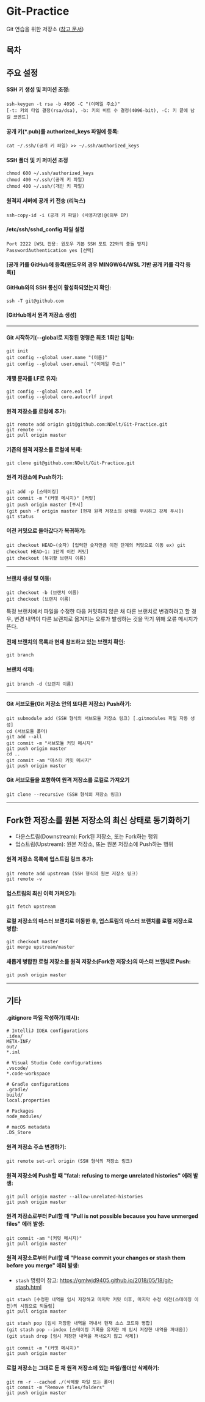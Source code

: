 # Git-Practice  
Git 연습을 위한 저장소 ([참고 문서](https://kimseunghyun76.tistory.com/116))

## 목차


## 주요 설정  
#### SSH 키 생성 및 퍼미션 조정:
```
ssh-keygen -t rsa -b 4096 -C "(이메일 주소)"
[-t: 키의 타입 결정(rsa/dsa), -b: 키의 비트 수 결정(4096-bit), -C: 키 끝에 남길 코멘트]
```

#### 공개 키(*.pub)를 authorized_keys 파일에 등록:
```
cat ~/.ssh/(공개 키 파일) >> ~/.ssh/authorized_keys
```

#### SSH 폴더 및 키 퍼미션 조정
```
chmod 600 ~/.ssh/authorized_keys
chmod 400 ~/.ssh/(공개 키 파일)
chmod 400 ~/.ssh/(개인 키 파일)
```

#### 원격지 서버에 공개 키 전송 (리눅스)
```
ssh-copy-id -i (공개 키 파일) (사용자명)@(외부 IP)
```

#### /etc/ssh/sshd_config 파일 설정
```
Port 2222 [WSL 전용: 윈도우 기본 SSH 포트 22와의 충돌 방지]
PasswordAuthentication yes [선택]
```

#### [공개 키를 GitHub에 등록(윈도우의 경우 MINGW64/WSL 기반 공개 키를 각각 등록)]

#### GitHub와의 SSH 통신이 활성화되었는지 확인:
```
ssh -T git@github.com
```

#### [GitHub에서 원격 저장소 생성]

---

#### Git 시작하기(--global로 지정된 명령은 최초 1회만 입력):
```
git init
git config --global user.name "(이름)"
git config --global user.email "(이메일 주소)"
```

#### 개행 문자를 LF로 유지:
```
git config --global core.eol lf
git config --global core.autocrlf input
```

#### 원격 저장소를 로컬에 추가:
```
git remote add origin git@github.com:NDelt/Git-Practice.git
git remote -v
git pull origin master
```

#### 기존의 원격 저장소를 로컬에 복제:
```
git clone git@github.com:NDelt/Git-Practice.git
```

#### 원격 저장소에 Push하기:
```
git add -p [스테이징]
git commit -m "(커밋 메시지)" [커밋]
git push origin master [푸시]
(git push -f origin master [현재 원격 저장소의 상태를 무시하고 강제 푸시])
git status
```

#### 이전 커밋으로 돌아갔다가 복귀하기:
```
git checkout HEAD~(숫자) [입력한 숫자만큼 이전 단계의 커밋으로 이동 ex) git checkout HEAD~1: 1단계 이전 커밋]
git checkout (복귀할 브랜치 이름)
```

---
#### 브랜치 생성 및 이동:
```
git checkout -b (브랜치 이름)
git checkout (브랜치 이름)
```

특정 브랜치에서 파일을 수정한 다음 커밋하지 않은 채 다른 브랜치로 변경하려고 할 경우, 변경 내역이 다른 브랜치로 옮겨지는 오류가 발생하는 것을 막기 위해 오류 메시지가 뜬다.

#### 전체 브랜치의 목록과 현재 참조하고 있는 브랜치 확인:
```
git branch
```

#### 브랜치 삭제:
```
git branch -d (브랜치 이름)
```

---
#### Git 서브모듈(Git 저장소 안의 또다른 저장소) Push하기:
```
git submodule add (SSH 형식의 서브모듈 저장소 링크) [.gitmodules 파일 자동 생성]
cd (서브모듈 폴더)
git add --all
git commit -m "서브모듈 커밋 메시지"
git push origin master
cd ..
git commit -am "마스터 커밋 메시지"
git push origin master
```

#### Git 서브모듈을 포함하여 원격 저장소를 로컬로 가져오기
```
git clone --recursive (SSH 형식의 저장소 링크)
```

---

## Fork한 저장소를 원본 저장소의 최신 상태로 동기화하기
* 다운스트림(Downstream): Fork된 저장소, 또는 Fork하는 행위
* 업스트림(Upstream): 원본 저장소, 또는 원본 저장소에 Push하는 행위

#### 원격 저장소 목록에 업스트림 링크 추가:
```
git remote add upstream (SSH 형식의 원본 저장소 링크)
git remote -v
```

#### 업스트림의 최신 이력 가져오기:
```
git fetch upstream
```

#### 로컬 저장소의 마스터 브랜치로 이동한 후, 업스트림의 마스터 브랜치를 로컬 저장소로 병합:
```
git checkout master
git merge upstream/master
```

#### 새롭게 병합한 로컬 저장소를 원격 저장소(Fork한 저장소)의 마스터 브랜치로 Push:
```
git push origin master
```
---
## 기타  
#### .gitignore 파일 작성하기(예시):
```
# IntelliJ IDEA configurations
.idea/
META-INF/
out/
*.iml

# Visual Studio Code configurations
.vscode/
*.code-workspace

# Gradle configurations
.gradle/
build/
local.properties

# Packages
node_modules/

# macOS metadata
.DS_Store
```

#### 원격 저장소 주소 변경하기:
```
git remote set-url origin (SSH 형식의 저장소 링크)
```

#### 원격 저장소에 Push할 때 "fatal: refusing to merge unrelated histories" 에러 발생:
```
git pull origin master --allow-unrelated-histories
git push origin master
```

#### 원격 저장소로부터 Pull할 때 "Pull is not possible because you have unmerged files" 에러 발생:
```
git commit -am "(커밋 메시지)"
git pull origin master
```

#### 원격 저장소로부터 Pull할 때 "Please commit your changes or stash them before you merge" 에러 발생:
* `stash` 명령어 참고: https://gmlwjd9405.github.io/2018/05/18/git-stash.html
```
git stash [수정한 내역을 임시 저장하고 마지막 커밋 이후, 마지막 수정 이전(스테이징 이전)의 시점으로 되돌림]
git pull origin master

git stash pop [임시 저장한 내역을 꺼내서 현재 소스 코드와 병합]
(git stash pop --index [스테이징 기록을 유지한 채 임시 저장한 내역을 꺼내옴])
(git stash drop [임시 저장한 내역을 꺼내오지 않고 삭제])

git commit -m "(커밋 메시지)"
git push origin master
```

#### 로컬 저장소는 그대로 둔 채 원격 저장소에 있는 파일/폴더만 삭제하기:
```
git rm -r --cached ./(삭제할 파일 또는 폴더)
git commit -m "Remove files/folders"
git push origin master
```
